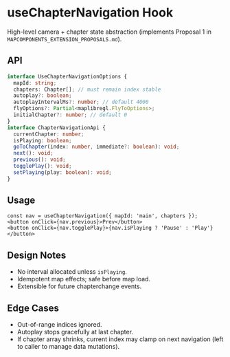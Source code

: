 # useChapterNavigation Hook

High-level camera + chapter state abstraction (implements Proposal 1 in `MAPCOMPONENTS_EXTENSION_PROPOSALS.md`).

## API
```ts
interface UseChapterNavigationOptions {
  mapId: string;
  chapters: Chapter[]; // must remain index stable
  autoplay?: boolean;
  autoplayIntervalMs?: number; // default 4000
  flyOptions?: Partial<maplibregl.FlyToOptions>;
  initialChapter?: number; // default 0
}
interface ChapterNavigationApi {
  currentChapter: number;
  isPlaying: boolean;
  goToChapter(index: number, immediate?: boolean): void;
  next(): void;
  previous(): void;
  togglePlay(): void;
  setPlaying(play: boolean): void;
}
```

## Usage
```tsx
const nav = useChapterNavigation({ mapId: 'main', chapters });
<button onClick={nav.previous}>Prev</button>
<button onClick={nav.togglePlay}>{nav.isPlaying ? 'Pause' : 'Play'}</button>
```

## Design Notes
- No interval allocated unless `isPlaying`.
- Idempotent map effects; safe before map load.
- Extensible for future chapterchange events.

## Edge Cases
- Out-of-range indices ignored.
- Autoplay stops gracefully at last chapter.
- If chapter array shrinks, current index may clamp on next navigation (left to caller to manage data mutations).

